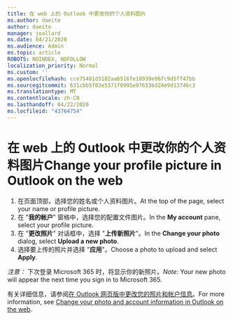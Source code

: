 ```yaml
---
title: 在 web 上的 Outlook 中更改你的个人资料图片
ms.author: daeite
author: daeite
manager: joallard
ms.date: 04/21/2020
ms.audience: Admin
ms.topic: article
ROBOTS: NOINDEX, NOFOLLOW
localization_priority: Normal
ms.custom: ''
ms.openlocfilehash: cce75481d3102aa6516fe18939e06fc9d5ff47bb
ms.sourcegitcommit: 631cbb5f03e5371f0995e976536d24e9d13746c3
ms.translationtype: MT
ms.contentlocale: zh-CN
ms.lasthandoff: 04/22/2020
ms.locfileid: "43764754"
---
```

# <a name="change-your-profile-picture-in-outlook-on-the-web"></a><span data-ttu-id="6d1e2-102">在 web 上的 Outlook 中更改你的个人资料图片</span><span class="sxs-lookup"><span data-stu-id="6d1e2-102">Change your profile picture in Outlook on the web</span></span>

1. <span data-ttu-id="6d1e2-103">在页面顶部，选择您的姓名或个人资料图片。</span><span class="sxs-lookup"><span data-stu-id="6d1e2-103">At the top of the page, select your name or profile picture.</span></span>
1. <span data-ttu-id="6d1e2-104">在 "**我的帐户**" 窗格中，选择您的配置文件图片。</span><span class="sxs-lookup"><span data-stu-id="6d1e2-104">In the **My account** pane, select your profile picture.</span></span>
1. <span data-ttu-id="6d1e2-105">在 "**更改照片**" 对话框中，选择 "**上传新照片**"。</span><span class="sxs-lookup"><span data-stu-id="6d1e2-105">In the **Change your photo** dialog, select **Upload a new photo**.</span></span>
1. <span data-ttu-id="6d1e2-106">选择要上传的照片并选择 "**应用**"。</span><span class="sxs-lookup"><span data-stu-id="6d1e2-106">Choose a photo to upload and select **Apply**.</span></span>

<span data-ttu-id="6d1e2-107">*注意：* 下次登录 Microsoft 365 时，将显示你的新照片。</span><span class="sxs-lookup"><span data-stu-id="6d1e2-107">*Note:* Your new photo will appear the next time you sign in to Microsoft 365.</span></span>

<span data-ttu-id="6d1e2-108">有关详细信息，请参阅[在 Outlook 网页版中更改您的照片和帐户信息](https://support.office.com/article/b2dbb289-851d-4bed-93c3-3e136f5659ec)。</span><span class="sxs-lookup"><span data-stu-id="6d1e2-108">For more information, see [Change your photo and account information in Outlook on the web](https://support.office.com/article/b2dbb289-851d-4bed-93c3-3e136f5659ec).</span></span>